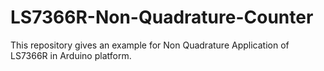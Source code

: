 # LS7366R-Non-Quadrature-Counter
This repository gives an example for Non Quadrature Application of LS7366R in Arduino platform.

